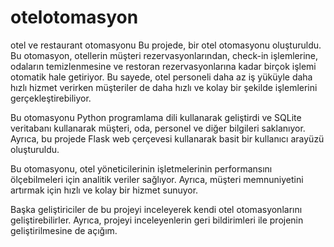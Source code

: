 # otelotomasyon
otel ve restaurant otomasyonu
Bu projede, bir otel otomasyonu oluşturuldu. Bu otomasyon, otellerin müşteri rezervasyonlarından, check-in işlemlerine, odaların temizlenmesine ve restoran rezervasyonlarına kadar birçok işlemi otomatik hale getiriyor. Bu sayede, otel personeli daha az iş yüküyle daha hızlı hizmet verirken müşteriler de daha hızlı ve kolay bir şekilde işlemlerini gerçekleştirebiliyor.

Bu otomasyonu Python programlama dili kullanarak geliştirdi ve SQLite veritabanı kullanarak müşteri, oda, personel ve diğer bilgileri saklanıyor. Ayrıca, bu projede Flask web çerçevesi kullanarak basit bir kullanıcı arayüzü oluşturuldu.


Bu otomasyonu, otel yöneticilerinin işletmelerinin performansını ölçebilmeleri için analitik veriler sağlıyor. Ayrıca, müşteri memnuniyetini artırmak için hızlı ve kolay bir hizmet sunuyor.

Başka geliştiriciler de bu projeyi inceleyerek kendi otel otomasyonlarını geliştirebilirler. Ayrıca, projeyi inceleyenlerin geri bildirimleri ile projenin geliştirilmesine de açığım.

